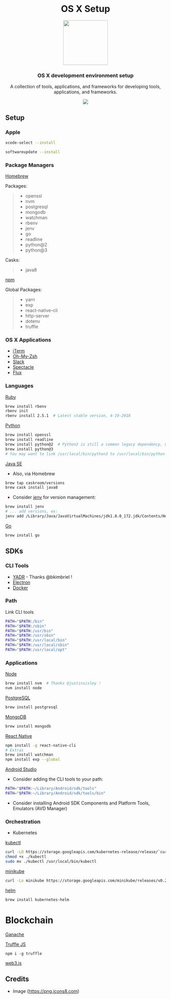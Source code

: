 <h1 align="center">OS X Setup</h1>

<p align="center" >
	<img src="https://png.icons8.com/ios/1600/mac-os-filled.png" width="140px" />
</p>

<h3 align="center">
	OS X development environment setup
</h3>

<p align="center">
  A collection of tools, applications, and frameworks for developing tools, applications, and frameworks.
</p>

<p align="center">
  <a href="https://github.com/srslafazan/osx-setup/blob/master/license">
		<img src="https://img.shields.io/badge/license-MIT-blue.svg?style=flat">
  </a>
</p>

## Setup

### Apple
```bash
xcode-select --install
```

```bash
softwareupdate --install
```

### Package Managers

[Homebrew](https://brew.sh/)

Packages:
> - openssl
> - nvm
> - postgresql
> - mongodb
> - watchman
> - rbenv
> - jenv
> - go
> - readline
> - python@2
> - python@3

Casks:
> - java8


[npm](https://www.npmjs.com/)

Global Packages:
> - yarn
> - exp
> - react-native-cli
> - http-server
> - dotenv
> - truffle


### OS X Applications

- [iTerm](https://www.iterm2.com/)
- [Oh-My-Zsh](http://ohmyz.sh/)
- [Slack](https://itunes.apple.com/us/app/slack/id803453959?mt=12)
- [Spectacle](https://www.spectacleapp.com/)
- [Flux](https://justgetflux.com/)

### Languages

[Ruby](https://www.ruby-lang.org/)
```bash
brew install rbenv
rbenv init
rbenv install 2.5.1  # Latest stable version, 4-19-2018
```

[Python](https://www.python.org/)
```bash
brew install openssl
brew install readline
brew install python@2  # Python2 is still a common legacy dependency, used in enterprise production apps, etc.
brew install python@3
# You may want to link /usr/local/bin/python3 to /usr/local/bin/python
```

[Java SE](http://www.oracle.com/technetwork/java/javase/downloads/index.html)

- Also, via Homebrew

```bash
brew tap caskroom/versions
brew cask install java8
```

- Consider [jenv](http://www.jenv.be/) for version management:

```bash
brew install jenv
# ... add versions, ex:
jenv add /Library/Java/JavaVirtualMachines/jdk1.8.0_172.jdk/Contents/Home/
```

[Go](https://golang.org/)
```bash
brew install go
```
## SDKs


### CLI Tools

- [YADR](https://github.com/skwp/dotfiles/) - Thanks @bkimbriel !
- [Electron](https://electronjs.org/)
- [Docker](https://store.docker.com/editions/community/docker-ce-desktop-mac)

### Path

Link CLI tools
```bash
PATH="$PATH:/bin"
PATH="$PATH:/sbin"
PATH="$PATH:/usr/bin"
PATH="$PATH:/usr/sbin"
PATH="$PATH:/usr/local/bin"
PATH="$PATH:/usr/local/sbin"
PATH="$PATH:/usr/local/opt"
```

### Applications

[Node](https://nodejs.org/)
```bash
brew install nvm  # Thanks @justinsisley !
nvm install node
```

[PostgreSQL](https://www.postgresql.org/)
```bash
brew install postgresql
```

[MongoDB](https://www.mongodb.com/)
```bash
brew install mongodb
```

[React Native](https://github.com/facebook/react-native)
```bash
npm install -g react-native-cli
# Extras
brew install watchman
npm install exp --global
```

[Android Studio](https://developer.android.com/studio/)

- Consider adding the CLI tools to your path:

```bash
PATH="$PATH:~/Library/Android/sdk/tools"
PATH="$PATH:~/Library/Android/sdk/tools/bin"
```

- Consider installing Android SDK Components and Platform Tools, Emulators (AVD Manager)

### Orchestration

- Kubernetes

[kubectl](https://kubernetes.io/)
```bash
curl -LO https://storage.googleapis.com/kubernetes-release/release/`curl -s https://storage.googleapis.com/kubernetes-release/release/stable.txt`/bin/darwin/amd64/kubectl
chmod +x ./kubectl
sudo mv ./kubectl /usr/local/bin/kubectl
```

[minikube](https://github.com/kubernetes/minikube/)
```bash
curl -Lo minikube https://storage.googleapis.com/minikube/releases/v0.25.2/minikube-darwin-amd64 && chmod +x minikube && sudo mv minikube /usr/local/bin/
```

[helm](https://helm.sh/)
```bash
brew install kubernetes-helm
```

# Blockchain

[Ganache](https://truffleframework.com/ganache/)

[Truffle JS](https://truffleframework.com/)
```
npm i -g truffle
```
[web3.js](https://github.com/ethereum/web3.js/)

## Credits

- Image (https://png.icons8.com)
